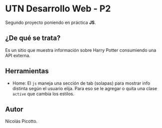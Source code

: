 # UTN Desarrollo Web - P2

Segundo proyecto poniendo en práctica **JS**.

## ¿De qué se trata?

Es un sitio que muestra información sobre Harry Potter consumiendo una API externa.

## Herramientas

-  Home: El `js` maneja una sección de tab (solapas) para mostrar info distinta según el usuario elija. Para eso se le agregar o quita una clase `active` que cambia los estilos.

## Autor

Nicolás Picotto.

